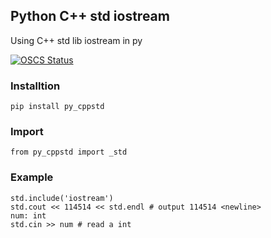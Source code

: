 ## Python C++ std iostream
Using C++ std lib iostream in py  

[![OSCS Status](https://www.oscs1024.com/platform/badge/Chinese-Cyq20100313/py_cppstd.svg?size=small)](https://www.oscs1024.com/project/Chinese-Cyq20100313/py_cppstd?ref=badge_small)

### Installtion
    pip install py_cppstd

### Import
    from py_cppstd import _std  

### Example

    std.include('iostream')
    std.cout << 114514 << std.endl # output 114514 <newline>
    num: int  
    std.cin >> num # read a int
